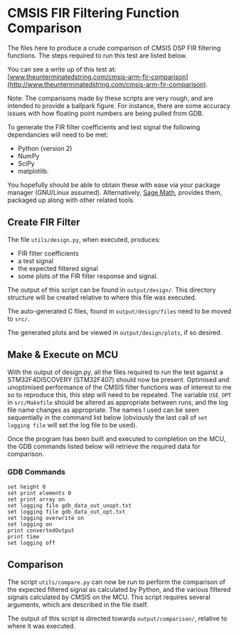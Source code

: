 # CMSIS FIR Filtering Function Comparison

The files here to produce a crude comparison of CMSIS DSP FIR filtering
functions. The steps required to run this test are listed below.

You can see a write up of this test at: 
[www.theunterminatedstring.com/cmsis-arm-fir-comparison](http://www.theunterminatedstring.com/cmsis-arm-fir-comparison).

Note: The comparisons made by these scripts are very rough, and are intended to
provide a ballpark figure. For instance, there are some accuracy issues with how
floating point numbers are being pulled from GDB.

To generate the FIR filter coefficients and test signal the following
dependancies will need to be met:
* Python (version 2)
* NumPy
* SciPy
* matplotlib. 

You hopefully should be able to obtain these with ease via your package manager
(GNU/Linux assumed). Alternatively, [Sage Math](http://www.sagemath.org/),
provides them, packaged up along with other related tools. 

## Create FIR Filter

The file `utils/design.py`, when executed, produces:
* FIR filter coefficients
* a test signal
* the expected filtered signal
* some plots of the FIR filter response and signal.

The output of this script can be found in `output/design/`. This directory
structure will be created relative to where this file was executed.

The auto-generated C files, found in `output/design/files` need to be moved to
`src/`.

The generated plots and be viewed in `output/design/plots`, if so desired.

## Make & Execute on MCU

With the output of design.py, all the files required to run the test against a
STM32F4DISCOVERY (STM32F407) should now be present.
Optimised and unoptimised performance of the CMSIS filter functions was of
interest to me so to reproduce this, this step will need to be repeated. The
variable `USE_OPT` in `src/Makefile` should be altered as appropriate between
runs, and the log file name changes as appropriate. The names I used can be seen
sequentially in the command list below (obviously the last call of `set logging
file` will set the log file to be used).

Once the program has been built and executed to completion on the MCU, the
GDB commands listed below will retrieve the required data for comparison.

### GDB Commands

    set height 0
    set print elements 0
    set print array on
    set logging file gdb_data_out_unopt.txt
    set logging file gdb_data_out_opt.txt
    set logging overwrite on
    set logging on
    print convertedOutput
    print time
    set logging off


## Comparison

The script `utils/compare.py` can now be run to perform the comparison
of the expected filtered signal as calculated by Python, and the various
filtered signals calculated by CMSIS on the MCU. This script requires several
arguments, which are described in the file itself.

The output of this script is directed towards `output/comparison/`, relative to
where it was executed.

